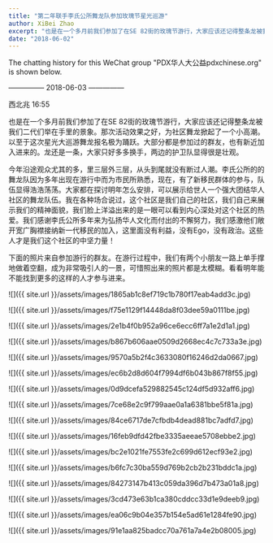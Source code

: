 ```yaml
---
title: "第二年联手李氏公所舞龙队参加玫瑰节星光巡游"
author: XiBei Zhao
excerpt: "也是在一个多月前我们参加了在SE 82街的玫瑰节游行，大家应该还记得整条龙被我们二代们举在手里的景象。那次活动效果之好，为社区舞龙掀起了一个小高潮。以至于这次星光大巡游舞龙报名极为踊跃。大部分都是参加过的群友，也有新近加入进来的。龙还是一条，大家只好多多换手，两边的护卫队显得很是壮观。"
date: "2018-06-02"
---
```


The chatting history for this WeChat group "PDX华人大公益pdxchinese.org" is shown below.

—————  2018-06-03  —————

西北兆  16:55

也是在一个多月前我们参加了在SE 82街的玫瑰节游行，大家应该还记得整条龙被我们二代们举在手里的景象。那次活动效果之好，为社区舞龙掀起了一个小高潮。以至于这次星光大巡游舞龙报名极为踊跃。大部分都是参加过的群友，也有新近加入进来的。龙还是一条，大家只好多多换手，两边的护卫队显得很是壮观。

今年沿途观众尤其的多，里三层外三层，从头到尾就没有断过人潮。李氏公所的的舞龙队因为多年出现在游行中而为市民所熟悉，现在，有了新移民群体的参与，队伍显得浩浩荡荡。大家都在探讨明年怎么安排，可以展示给世人一个强大团结华人社区的舞龙队伍。我在各种场合说过，这个社区是我们自己的社区，我们自己来展示我们的精神面貌，我们脸上洋溢出来的是一眼可以看到内心深处对这个社区的热爱。我们感谢李氏公所多年来为弘扬华人文化而付出的不懈努力，我们感激他们敞开宽广胸襟接纳新一代移民的加入，这里面没有利益，没有Ego，没有政治。这些人才是我们这个社区的中坚力量！

下面的照片来自参加游行的群友。在游行过程中，我们有两个小朋友一路上单手撑地做着空翻，成为非常吸引人的一景，可惜照出来的照片都是太模糊。看看明年能不能找到更多的这样的人才参与进来。

![]({{ site.url }}/assets/images/1865ab1c8ef719c1b780f17eab4add3c.jpg)

![]({{ site.url }}/assets/images/f75e1129f14448da8f03dee59a0111be.jpg)

![]({{ site.url }}/assets/images/2e1b4f0b952a96ce6ecc6ff7a1e2d1a1.jpg)

![]({{ site.url }}/assets/images/b867b606aae0509d2668ec4c7c733a3e.jpg)

![]({{ site.url }}/assets/images/9570a5b2f4c3633080f16246d2da0667.jpg)

![]({{ site.url }}/assets/images/ec6b2d8d604f7994df6b043b867f8f55.jpg)

![]({{ site.url }}/assets/images/0d9dcefa529882545c124df5d932aff6.jpg)

![]({{ site.url }}/assets/images/7ce68e2c9f799aae0a1a6381bbe5f81a.jpg)

![]({{ site.url }}/assets/images/84ce6717de7cfbdb4dead881bc7adfd7.jpg)

![]({{ site.url }}/assets/images/16feb9dfd42fbe3335aeeae5708ebbe2.jpg)

![]({{ site.url }}/assets/images/bc2e1021fe7553fe2c699d612ecf93e2.jpg)

![]({{ site.url }}/assets/images/b6fc7c30ba559d769b2cb2b231bddc1a.jpg)

![]({{ site.url }}/assets/images/84273147b413c059da396d7b473a01a8.jpg)

![]({{ site.url }}/assets/images/3cd473e63b1ca380cddcc33d1e9deeb9.jpg)

![]({{ site.url }}/assets/images/ea06c9b04e357b154e5ad61e1284fe90.jpg)

![]({{ site.url }}/assets/images/91e1aa825badcc70a761a7a4e2b08005.jpg)

